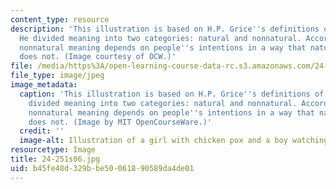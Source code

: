 ```yaml
---
content_type: resource
description: 'This illustration is based on H.P. Grice''s definitions of meaning.
  He divided meaning into two categories: natural and nonnatural. According to Grice,
  nonnatural meaning depends on people''s intentions in a way that natural meaning
  does not. (Image courtesy of OCW.)'
file: /media/https%3A/open-learning-course-data-rc.s3.amazonaws.com/24-251-introduction-to-philosophy-of-language-spring-2006/b45fe48d329bbe50061890589da4de01_24-251s06.jpg
file_type: image/jpeg
image_metadata:
  caption: 'This illustration is based on H.P. Grice''s definitions of meaning. He
    divided meaning into two categories: natural and nonnatural. According to Grice,
    nonnatural meaning depends on people''s intentions in a way that natural meaning
    does not. (Image by MIT OpenCourseWare.)'
  credit: ''
  image-alt: Illustration of a girl with chicken pox and a boy watching a clock.
resourcetype: Image
title: 24-251s06.jpg
uid: b45fe48d-329b-be50-0618-90589da4de01
---
```

